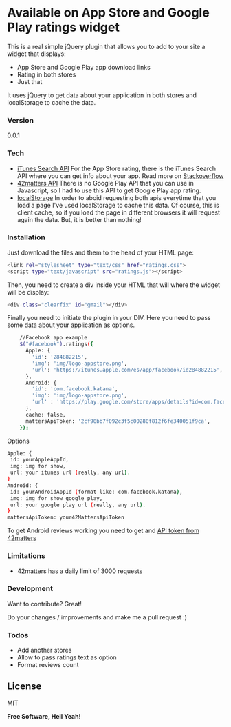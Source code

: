 # Available on App Store and Google Play ratings widget

This is a real simple jQuery plugin that allows you to add to your site a widget that displays:

  - App Store and Google Play app download links
  - Rating in both stores
  - Just that

It uses jQuery to get data about your application in both stores and localStorage to cache the data.

### Version
0.0.1

### Tech

* [iTunes Search API](http://www.apple.com/itunes/affiliates/resources/documentation/itunes-store-web-service-search-api.html) For the App Store rating, there is the iTunes Search API where you can get info about your app. Read more on [Stackoverflow](https://github.com/username/repo/blob/branch/docs/more_words.md)
* [42matters API](https://42matters.com/api/lookup) There is no Google Play API that you can use in Javascript, so I had to use this API to get Google Play app rating.
* [localStorage](http://www.w3schools.com/html/html5_webstorage.asp) In order to aboid requesting both apis everytime that you load a page I've used localStorage to cache this data. Of course, this is client cache, so if you load the page in different browsers it will request again the data. But, it is better than nothing!

### Installation

Just download the files and them to the head of your HTML page:

```sh
<link rel="stylesheet" type="text/css" href="ratings.css">
<script type="text/javascript" src="ratings.js"></script>
```

Then, you need to create a div inside your HTML that will where the widget will be display:

```sh
<div class="clearfix" id="gmail"></div>
```

Finally you need to initiate the plugin in your DIV. Here you need to pass some data about your application as options.

```sh
    //Facebook app example
    $("#facebook").ratings({
      Apple: {
        'id': '284882215',
        'img': 'img/logo-appstore.png',
        'url': 'https://itunes.apple.com/es/app/facebook/id284882215',
      },
      Android: {
        'id': 'com.facebook.katana',
        'img': 'img/logo-appstore.png',
        'url' : 'https://play.google.com/store/apps/details?id=com.facebook.katana',
      },
      cache: false,
      mattersApiToken: '2cf90bb7f092c3f5c00280f812f6fe340051f9ca',
    }); 
```

Options
```sh
Apple: {
 id: yourAppleAppId,
 img: img for show,
 url: your itunes url (really, any url).
}
Android: {
 id: yourAndroidAppId (format like: com.facebook.katana),
 img: img for show google play,
 url: your google play url (really, any url).
}
mattersApiToken: your42MattersApiToken
```

To get Android reviews working you need to get and [API token from 42matters](https://42matters.com/user/register?goto=/api/lookup)

### Limitations
 - 42matters has a daily limit of 3000 requests

### Development

Want to contribute? Great!

Do your changes / improvements and make me a pull request :)

### Todos

 - Add another stores
 - Allow to pass ratings text as option
 - Format reviews count
 
License
----

MIT


**Free Software, Hell Yeah!**

[//]: # (These are reference links used in the body of this note and get stripped out when the markdown processor does its job. There is no need to format nicely because it shouldn't be seen. Thanks SO - http://stackoverflow.com/questions/4823468/store-comments-in-markdown-syntax)


   [dill]: <https://github.com/joemccann/dillinger>
   [git-repo-url]: <https://github.com/joemccann/dillinger.git>
   [john gruber]: <http://daringfireball.net>
   [@thomasfuchs]: <http://twitter.com/thomasfuchs>
   [df1]: <http://daringfireball.net/projects/markdown/>
   [marked]: <https://github.com/chjj/marked>
   [Ace Editor]: <http://ace.ajax.org>
   [node.js]: <http://nodejs.org>
   [Twitter Bootstrap]: <http://twitter.github.com/bootstrap/>
   [keymaster.js]: <https://github.com/madrobby/keymaster>
   [jQuery]: <http://jquery.com>
   [@tjholowaychuk]: <http://twitter.com/tjholowaychuk>
   [express]: <http://expressjs.com>
   [AngularJS]: <http://angularjs.org>
   [Gulp]: <http://gulpjs.com>
   
   [PlDb]: <https://github.com/joemccann/dillinger/tree/master/plugins/dropbox/README.md>
   [PlGh]:  <https://github.com/joemccann/dillinger/tree/master/plugins/github/README.md>
   [PlGd]: <https://github.com/joemccann/dillinger/tree/master/plugins/googledrive/README.md>
   [PlOd]: <https://github.com/joemccann/dillinger/tree/master/plugins/onedrive/README.md>


